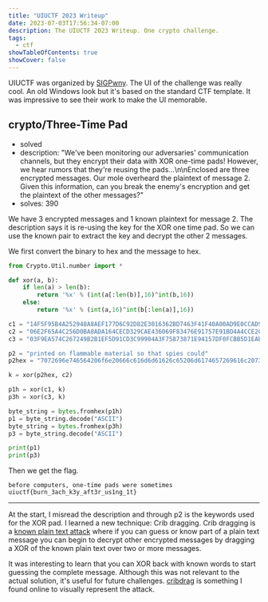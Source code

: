 ```yaml
---
title: "UIUCTF 2023 Writeup"
date: 2023-07-03T17:56:34-07:00
description: The UIUCTF 2023 Writeup. One crypto challenge. 
tags:
  - ctf
showTableOfContents: true
showCover: false
---
```


UIUCTF was organized by [SIGPwny](https://2023.uiuc.tf/). The UI of the challenge was really cool. An old Windows look but it's based on the standard CTF template. It was impressive to see their work to make the UI memorable.


## crypto/Three-Time Pad

* solved
* description: "We've been monitoring our adversaries' communication channels, but they encrypt their data with XOR one-time pads! However, we hear rumors that they're reusing the pads...\n\nEnclosed are three encrypted messages. Our mole overheard the plaintext of message 2. Given this information, can you break the enemy's encryption and get the plaintext of the other messages?"
* solves: 390


We have 3 encrypted messages and 1 known plaintext for message 2. The description says it is re-using the key for the XOR one time pad. So we can use the known pair to extract the key and decrypt the other 2 messages.

We first convert the binary to hex and the message to hex. 

```python
from Crypto.Util.number import *

def xor(a, b):
    if len(a) > len(b):
        return '%x' % (int(a[:len(b)],16)^int(b,16))
    else:
        return '%x' % (int(a,16)^int(b[:len(a)],16))

c1 = "14F5F95B4A252948A8AEF177D6C92D82E3016362BD7463F41F40A00AD9E0CCAD911B959EF8DFAD5F1CC4481ECB64"
c2 = "06E2F65A4C256D0BA8ADA164CECD329CAE436069F83476E91757E91BD4A4CCE2C60A8F9AAC8CB14210D55253CD787C0F6A"
c3 = "03F9EA574C267249B2B1EF5D91CD3C99904A3F75873871E94157DF0FCBB5D1EAB94F9386"

p2 = "printed on flammable material so that spies could"
p2hex = "7072696e746564206f6e20666c616d6d61626c65206d6174657269616c20736f207468617420737069657320636f756c64"

k = xor(p2hex, c2)

p1h = xor(c1, k)
p3h = xor(c3, k)

byte_string = bytes.fromhex(p1h)
p1 = byte_string.decode("ASCII")
byte_string = bytes.fromhex(p3h)
p3 = byte_string.decode("ASCII")

print(p1)
print(p3)
```

Then we get the flag.
```
before computers, one-time pads were sometimes
uiuctf{burn_3ach_k3y_aft3r_us1ng_1t}
```

---

At the start, I misread the description and through p2 is the keywords used for the XOR pad. I learned a new technique: Crib dragging. Crib dragging is a [known plain text attack](https://en.wikipedia.org/wiki/Known-plaintext_attack) where if you can guess or know part of a plain text message you can begin to decrypt other encrypted messages by dragging a XOR of the known plain text over two or more messages.

It was interesting to learn that you can XOR back with known words to start guessing the complete message. Although this was not relevant to the actual solution, it's useful for future challenges. [cribdrag](http://cribdrag.com/) is something I found online to visually represent the attack.
